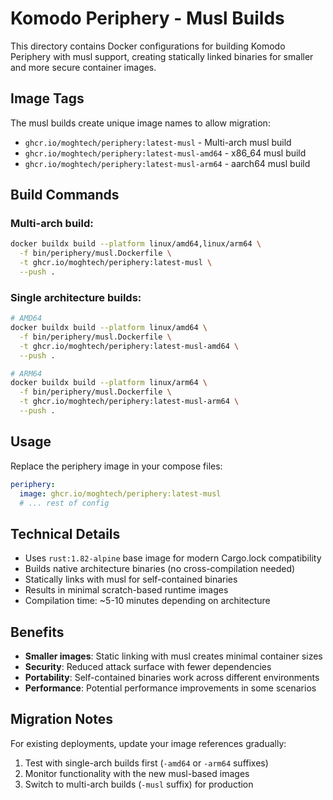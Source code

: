 # Komodo Periphery - Musl Builds

This directory contains Docker configurations for building Komodo Periphery with musl support, creating statically linked binaries for smaller and more secure container images.

## Image Tags

The musl builds create unique image names to allow migration:

- `ghcr.io/moghtech/periphery:latest-musl` - Multi-arch musl build
- `ghcr.io/moghtech/periphery:latest-musl-amd64` - x86_64 musl build 
- `ghcr.io/moghtech/periphery:latest-musl-arm64` - aarch64 musl build

## Build Commands

### Multi-arch build:
```bash
docker buildx build --platform linux/amd64,linux/arm64 \
  -f bin/periphery/musl.Dockerfile \
  -t ghcr.io/moghtech/periphery:latest-musl \
  --push .
```

### Single architecture builds:
```bash
# AMD64
docker buildx build --platform linux/amd64 \
  -f bin/periphery/musl.Dockerfile \
  -t ghcr.io/moghtech/periphery:latest-musl-amd64 \
  --push .

# ARM64  
docker buildx build --platform linux/arm64 \
  -f bin/periphery/musl.Dockerfile \
  -t ghcr.io/moghtech/periphery:latest-musl-arm64 \
  --push .
```

## Usage

Replace the periphery image in your compose files:

```yaml
periphery:
  image: ghcr.io/moghtech/periphery:latest-musl
  # ... rest of config
```

## Technical Details

- Uses `rust:1.82-alpine` base image for modern Cargo.lock compatibility
- Builds native architecture binaries (no cross-compilation needed)
- Statically links with musl for self-contained binaries
- Results in minimal scratch-based runtime images
- Compilation time: ~5-10 minutes depending on architecture

## Benefits

- **Smaller images**: Static linking with musl creates minimal container sizes
- **Security**: Reduced attack surface with fewer dependencies  
- **Portability**: Self-contained binaries work across different environments
- **Performance**: Potential performance improvements in some scenarios

## Migration Notes

For existing deployments, update your image references gradually:

1. Test with single-arch builds first (`-amd64` or `-arm64` suffixes)
2. Monitor functionality with the new musl-based images
3. Switch to multi-arch builds (`-musl` suffix) for production